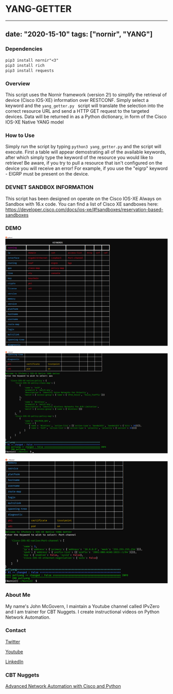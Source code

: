 # YANG-GETTER

---
date: "2020-15-10"
tags: ["nornir", "YANG"]
---

### Dependencies

```
pip3 install nornir"<3"
pip3 install rich
pip3 install requests
```

### Overview
This script uses the Nornir framework (version 2!) to simplify the retrieval of device (Cisco IOS-XE) information over RESTCONF. 
Simply select a keyword and the ```yang_getter.py ``` script will translate the selection into the correct resource URL and send a HTTP GET request to the targeted devices.
Data will be returned in as a Python dictionary, in form of the Cisco IOS-XE Native YANG model

### How to Use
Simply run the script by typing ```python3 yang_getter.py``` and the script will execute. First a table will appear demostrating all of the available keywords, after which simply type the keyword of the resource you would like to retrieve! Be aware, if you try to pull a resource that isn't configured on the device you will receive an error!
For example, if you use the "eigrp" keyword - EIGRP must be present on the device.


### DEVNET SANDBOX INFORMATION
This script has been designed on operate on the Cisco IOS-XE Always on Sandbox with 16.x code.
You can find a list of Cisco XE sandboxes here: https://developer.cisco.com/docs/ios-xe/#!sandboxes/reservation-based-sandboxes


### DEMO
![alt text](https://github.com/IPvZero/YANG-GETTER/blob/main/images/yangpull2.png?raw=true)


![alt text](https://github.com/IPvZero/YANG-GETTER/blob/main/images/yangpull3.png?raw=true)


![alt text](https://github.com/IPvZero/YANG-GETTER/blob/main/images/yangpull4.png?raw=true)



### About Me
My name's John McGovern, I maintain a Youtube channel called IPvZero and I am trainer for CBT Nuggets. 
I create instructional videos on Python Network Automation.

### Contact

[Twitter](https://twitter.com/IPvZero)

[Youtube](https://youtube.com/c/IPvZero)

[LinkedIn](https://www.linkedin.com/in/ipvzero)

### CBT Nuggets 

[Advanced Network Automation with Cisco and Python](http://learn.gg/adv-net)

